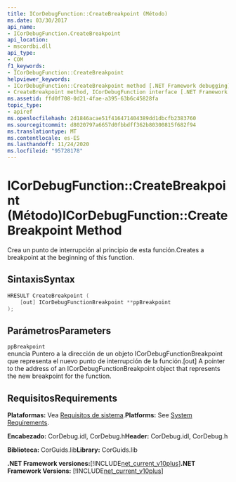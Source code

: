 ```yaml
---
title: ICorDebugFunction::CreateBreakpoint (Método)
ms.date: 03/30/2017
api_name:
- ICorDebugFunction.CreateBreakpoint
api_location:
- mscordbi.dll
api_type:
- COM
f1_keywords:
- ICorDebugFunction::CreateBreakpoint
helpviewer_keywords:
- ICorDebugFunction::CreateBreakpoint method [.NET Framework debugging]
- CreateBreakpoint method, ICorDebugFunction interface [.NET Framework debugging]
ms.assetid: ffd0f708-0d21-4fae-a395-63b6c45828fa
topic_type:
- apiref
ms.openlocfilehash: 2d1846acae51f416471404389dd1dbcfb2383760
ms.sourcegitcommit: d8020797a6657d0fbbdff362b80300815f682f94
ms.translationtype: MT
ms.contentlocale: es-ES
ms.lasthandoff: 11/24/2020
ms.locfileid: "95728178"
---
```

# <a name="icordebugfunctioncreatebreakpoint-method"></a><span data-ttu-id="93e2f-102">ICorDebugFunction::CreateBreakpoint (Método)</span><span class="sxs-lookup"><span data-stu-id="93e2f-102">ICorDebugFunction::CreateBreakpoint Method</span></span>

<span data-ttu-id="93e2f-103">Crea un punto de interrupción al principio de esta función.</span><span class="sxs-lookup"><span data-stu-id="93e2f-103">Creates a breakpoint at the beginning of this function.</span></span>  
  
## <a name="syntax"></a><span data-ttu-id="93e2f-104">Sintaxis</span><span class="sxs-lookup"><span data-stu-id="93e2f-104">Syntax</span></span>  
  
```cpp  
HRESULT CreateBreakpoint (  
    [out] ICorDebugFunctionBreakpoint **ppBreakpoint  
);  
```  
  
## <a name="parameters"></a><span data-ttu-id="93e2f-105">Parámetros</span><span class="sxs-lookup"><span data-stu-id="93e2f-105">Parameters</span></span>  

 `ppBreakpoint`  
 <span data-ttu-id="93e2f-106">enuncia Puntero a la dirección de un objeto ICorDebugFunctionBreakpoint que representa el nuevo punto de interrupción de la función.</span><span class="sxs-lookup"><span data-stu-id="93e2f-106">[out] A pointer to the address of an ICorDebugFunctionBreakpoint object that represents the new breakpoint for the function.</span></span>  
  
## <a name="requirements"></a><span data-ttu-id="93e2f-107">Requisitos</span><span class="sxs-lookup"><span data-stu-id="93e2f-107">Requirements</span></span>  

 <span data-ttu-id="93e2f-108">**Plataformas:** Vea [Requisitos de sistema](../../get-started/system-requirements.md).</span><span class="sxs-lookup"><span data-stu-id="93e2f-108">**Platforms:** See [System Requirements](../../get-started/system-requirements.md).</span></span>  
  
 <span data-ttu-id="93e2f-109">**Encabezado:** CorDebug.idl, CorDebug.h</span><span class="sxs-lookup"><span data-stu-id="93e2f-109">**Header:** CorDebug.idl, CorDebug.h</span></span>  
  
 <span data-ttu-id="93e2f-110">**Biblioteca:** CorGuids.lib</span><span class="sxs-lookup"><span data-stu-id="93e2f-110">**Library:** CorGuids.lib</span></span>  
  
 <span data-ttu-id="93e2f-111">**.NET Framework versiones:**[!INCLUDE[net_current_v10plus](../../../../includes/net-current-v10plus-md.md)]</span><span class="sxs-lookup"><span data-stu-id="93e2f-111">**.NET Framework Versions:** [!INCLUDE[net_current_v10plus](../../../../includes/net-current-v10plus-md.md)]</span></span>
